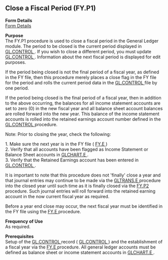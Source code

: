 ##  Close a Fiscal Period (FY.P1)

<PageHeader />

**Form Details**  
[ Form Details ](FY-P1-1/README.md)   

**Purpose**  
The FY.P1 procedure is used to close a fiscal period in the General Ledger module. The period to be closed is the current period displayed in [ GL.CONTROL ](../../GL-ENTRY/GL-CONTROL/README.md) . If you wish to close a different period, you must update [ GL.CONTROL ](../../GL-ENTRY/GL-CONTROL/README.md) . Information about the next fiscal period is displayed for edit purposes.   
  
If the period being closed is not the final period of a fiscal year, as defined in the FY file, then this procedure merely places a close flag in the FY file for the period and rolls the current period data in the [ GL.CONTROL ](../../GL-ENTRY/GL-CONTROL/README.md) file by one period.   
  
If the period being closed is the final period of a fiscal year, then in addition to the above occurring, the balances for all income statement accounts are set to zero (0) in the new fiscal year and all balance sheet account balances are rolled forward into the new year. This balance of the income statement accounts is rolled into the retained earnings account number defined in the [ GL.CONTROL ](../../GL-ENTRY/GL-CONTROL/README.md) procedure.   
  
Note: Prior to closing the year, check the following:  
  
1\. Make sure the next year is in the FY file ( [ FY.E ](../../GL-ENTRY/FY-E/README.md) )   
2\. Verify that all accounts have been flagged as Income Statement or Balance Sheet accounts in [ GLCHART.E ](../../GL-ENTRY/GLCHART-E/README.md) .   
3\. Verify that the Retained Earnings account has been entered in [ GL.CONTROL ](../../GL-ENTRY/GL-CONTROL/README.md) .   
  
It is important to note that this procedure does not 'finally' close a year and that journal entries may continue to be made via the [ GLTRANS.E ](../../GL-ENTRY/GLTRANS-E/README.md) procedure into the closed year until such time as it is finally closed via the [ FY.P2 ](../FY-P2/README.md) procedure. Such journal entries will roll forward into the retained earning account in the now current fiscal year as required.   
  
Before a year end close may occur, the next fiscal year must be identified in the FY file using the [ FY.E ](../../GL-ENTRY/FY-E/README.md) procedure. 

**Frequency of Use**  
As required.

**Prerequisites**  
Setup of the [ GL.CONTROL ](../../GL-ENTRY/GL-CONTROL/README.md) record ( [ GL.CONTROL ](../../GL-ENTRY/GL-CONTROL/README.md) ) and the establishment of a fiscal year via the [ FY.E ](../../GL-ENTRY/FY-E/README.md) procedure. All general ledger accounts must be defined as balance sheet or income statement accounts in [ GLCHART.E ](../../GL-ENTRY/GLCHART-E/README.md) . 

<badge text= "Version 8.10.57" vertical="middle" />

<PageFooter />